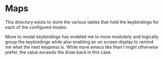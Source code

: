 # Maps

This directory exists to store the various tables that hold the keybindings for each of the configured modes.

Move to modal keybindings has enabled me to more modularly and logically group the keybindings while also enabling an on screen display to remind me what the next keypress is. While more emacs like than I might otherwise prefer, the value exceeds the draw back in this case.
